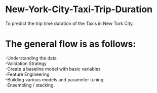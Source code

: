 # New-York-City-Taxi-Trip-Duration
 To predict the trip time duration of the Taxis in New Tork City.
# The general flow is as follows:

-Understanding the data\
-Validation Strategy\
-Create a baseline model with basic variables\
-Feature Engineering\
-Building various models and parameter tuning\
-Ensembling / stacking.
